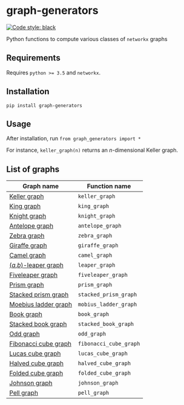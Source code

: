 # graph-generators
[![Code style: black](https://img.shields.io/badge/code%20style-black-000000.svg)](https://github.com/psf/black)

Python functions to compute various classes of `networkx` graphs

## Requirements
Requires `python >= 3.5` and `networkx`.

## Installation
`pip install graph-generators`

## Usage
After installation, run `from graph_generators import *`

For instance, `keller_graph(n)` returns an _n_-dimensional Keller graph.

## List of graphs

| Graph name     | Function name |
|---------|---------------|
| [Keller graph](https://mathworld.wolfram.com/KellerGraph.html) | `keller_graph` |
| [King graph](https://mathworld.wolfram.com/KingGraph.html) | `king_graph` |
| [Knight graph](https://mathworld.wolfram.com/KnightGraph.html) | `knight_graph` |
| [Antelope graph](https://mathworld.wolfram.com/AntelopeGraph.html) | `antelope_graph` |
| [Zebra graph](https://mathworld.wolfram.com/ZebraGraph.html) | `zebra_graph` |
| [Giraffe graph](https://mathworld.wolfram.com/GiraffeGraph.html) | `giraffe_graph` |
| [Camel graph](https://mathworld.wolfram.com/CamelGraph.html) | `camel_graph` |
| [(_a_,_b_)-leaper graph](https://mathworld.wolfram.com/LeaperGraph.html) | `leaper_graph` |
| [Fiveleaper graph](https://mathworld.wolfram.com/FiveleaperGraph.html) | `fiveleaper_graph` |
| [Prism graph](https://mathworld.wolfram.com/PrismGraph.html) | `prism_graph` |
| [Stacked prism graph](https://mathworld.wolfram.com/StackedPrismGraph.html) | `stacked_prism_graph` |
| [Moebius ladder graph](https://mathworld.wolfram.com/MoebiusLadder.html) | `mobius_ladder_graph` |
| [Book graph](https://mathworld.wolfram.com/BookGraph.html) | `book_graph` |
| [Stacked book graph](https://mathworld.wolfram.com/StackedBookGraph.html) | `stacked_book_graph` |
| [Odd graph](https://mathworld.wolfram.com/OddGraph.html) | `odd_graph` |
| [Fibonacci cube graph](https://mathworld.wolfram.com/FibonacciCubeGraph.html) | `fibonacci_cube_graph` |
| [Lucas cube graph](https://mathworld.wolfram.com/LucasCubeGraph.html) | `lucas_cube_graph` |
| [Halved cube graph](https://mathworld.wolfram.com/HalvedCubeGraph.html) | `halved_cube_graph` |
| [Folded cube graph](https://mathworld.wolfram.com/FoldedCubeGraph.html) | `folded_cube_graph` |
| [Johnson graph](https://mathworld.wolfram.com/JohnsonGraph.html) | `johnson_graph` |
| [Pell graph](https://mathworld.wolfram.com/PellGraph.html) | `pell_graph` |